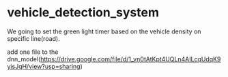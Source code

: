 # vehicle_detection_system
We going to set the green light timer based on the vehicle density on specific line(road).


add one file to the dnn_model(https://drive.google.com/file/d/1_vn0tAtKpt4UQLn4AILcqUdqK9yjsJqH/view?usp=sharing)
